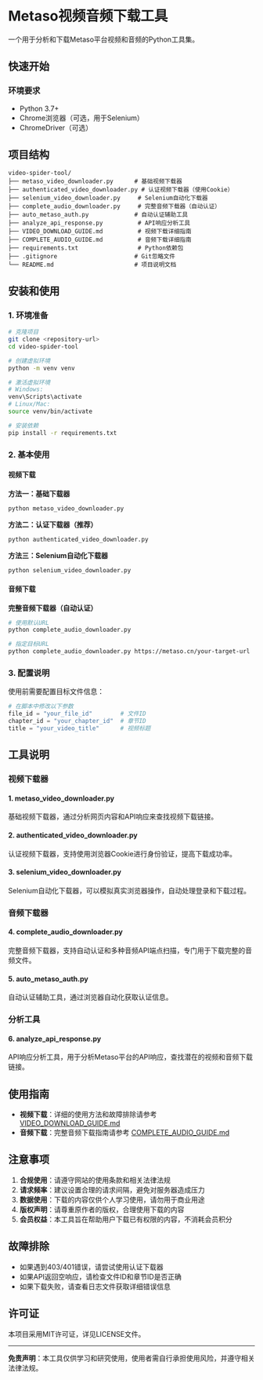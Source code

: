 # Metaso视频音频下载工具

一个用于分析和下载Metaso平台视频和音频的Python工具集。

## 快速开始

### 环境要求

- Python 3.7+
- Chrome浏览器（可选，用于Selenium）
- ChromeDriver（可选）

## 项目结构

```
video-spider-tool/
├── metaso_video_downloader.py      # 基础视频下载器
├── authenticated_video_downloader.py # 认证视频下载器（使用Cookie）
├── selenium_video_downloader.py     # Selenium自动化下载器
├── complete_audio_downloader.py     # 完整音频下载器（自动认证）
├── auto_metaso_auth.py             # 自动认证辅助工具
├── analyze_api_response.py          # API响应分析工具
├── VIDEO_DOWNLOAD_GUIDE.md          # 视频下载详细指南
├── COMPLETE_AUDIO_GUIDE.md          # 音频下载详细指南
├── requirements.txt                 # Python依赖包
├── .gitignore                      # Git忽略文件
└── README.md                       # 项目说明文档
```

## 安装和使用

### 1. 环境准备

```bash
# 克隆项目
git clone <repository-url>
cd video-spider-tool

# 创建虚拟环境
python -m venv venv

# 激活虚拟环境
# Windows:
venv\Scripts\activate
# Linux/Mac:
source venv/bin/activate

# 安装依赖
pip install -r requirements.txt
```

### 2. 基本使用

#### 视频下载

**方法一：基础下载器**
```bash
python metaso_video_downloader.py
```

**方法二：认证下载器（推荐）**
```bash
python authenticated_video_downloader.py
```

**方法三：Selenium自动化下载器**
```bash
python selenium_video_downloader.py
```

#### 音频下载

**完整音频下载器（自动认证）**
```bash
# 使用默认URL
python complete_audio_downloader.py

# 指定目标URL
python complete_audio_downloader.py https://metaso.cn/your-target-url
```

### 3. 配置说明

使用前需要配置目标文件信息：

```python
# 在脚本中修改以下参数
file_id = "your_file_id"        # 文件ID
chapter_id = "your_chapter_id"  # 章节ID
title = "your_video_title"      # 视频标题
```

## 工具说明

### 视频下载器

#### 1. metaso_video_downloader.py
基础视频下载器，通过分析网页内容和API响应来查找视频下载链接。

#### 2. authenticated_video_downloader.py
认证视频下载器，支持使用浏览器Cookie进行身份验证，提高下载成功率。

#### 3. selenium_video_downloader.py
Selenium自动化下载器，可以模拟真实浏览器操作，自动处理登录和下载过程。

### 音频下载器

#### 4. complete_audio_downloader.py
完整音频下载器，支持自动认证和多种音频API端点扫描，专门用于下载完整的音频文件。

#### 5. auto_metaso_auth.py
自动认证辅助工具，通过浏览器自动化获取认证信息。

### 分析工具

#### 6. analyze_api_response.py
API响应分析工具，用于分析Metaso平台的API响应，查找潜在的视频和音频下载链接。

## 使用指南

- **视频下载**：详细的使用方法和故障排除请参考 [VIDEO_DOWNLOAD_GUIDE.md](VIDEO_DOWNLOAD_GUIDE.md)
- **音频下载**：完整音频下载指南请参考 [COMPLETE_AUDIO_GUIDE.md](COMPLETE_AUDIO_GUIDE.md)

## 注意事项

1. **合规使用**：请遵守网站的使用条款和相关法律法规
2. **请求频率**：建议设置合理的请求间隔，避免对服务器造成压力
3. **数据使用**：下载的内容仅供个人学习使用，请勿用于商业用途
4. **版权声明**：请尊重原作者的版权，合理使用下载的内容
5. **会员权益**：本工具旨在帮助用户下载已有权限的内容，不消耗会员积分

## 故障排除

- 如果遇到403/401错误，请尝试使用认证下载器
- 如果API返回空响应，请检查文件ID和章节ID是否正确
- 如果下载失败，请查看日志文件获取详细错误信息

## 许可证

本项目采用MIT许可证，详见LICENSE文件。

---

**免责声明**：本工具仅供学习和研究使用，使用者需自行承担使用风险，并遵守相关法律法规。
